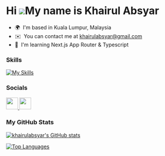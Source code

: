 Hi ![](https://user-images.githubusercontent.com/18350557/176309783-0785949b-9127-417c-8b55-ab5a4333674e.gif)My name is Khairul Absyar
======================================================================================================================================

* 🌍  I'm based in Kuala Lumpur, Malaysia
* ✉️  You can contact me at [khairulabsyar@gmail.com](mailto:khairulabsyar@gmail.com)
* 🧠  I'm learning Next.js App Router & Typescript

### Skills

[![My Skills](https://skillicons.dev/icons?i=html,css,js,ts,react,nextjs,vercel,tailwind,materialui&perline=5&theme=light)](https://skillicons.dev)

### Socials

<p align="left"> <a href="https://www.github.com/khairulabsyar" target="_blank" rel="noreferrer"> <picture> <source media="(prefers-color-scheme: dark)" srcset="https://raw.githubusercontent.com/danielcranney/readme-generator/main/public/icons/socials/github-dark.svg" /> <source media="(prefers-color-scheme: light)" srcset="https://raw.githubusercontent.com/danielcranney/readme-generator/main/public/icons/socials/github.svg" /> <img src="https://raw.githubusercontent.com/danielcranney/readme-generator/main/public/icons/socials/github.svg" width="32" height="32" /> </picture> </a> <a href="https://www.linkedin.com/in/absyar-fahimi-b98874b8" target="_blank" rel="noreferrer"> <picture> <source media="(prefers-color-scheme: dark)" srcset="https://raw.githubusercontent.com/danielcranney/readme-generator/main/public/icons/socials/linkedin-dark.svg" /> <source media="(prefers-color-scheme: light)" srcset="https://raw.githubusercontent.com/danielcranney/readme-generator/main/public/icons/socials/linkedin.svg" /> <img src="https://raw.githubusercontent.com/danielcranney/readme-generator/main/public/icons/socials/linkedin.svg" width="32" height="32" /> </picture> </a></p>

### My GitHub Stats

<a href="http://www.github.com/khairulabsyar"><img src="https://github-stats-one-bice.vercel.app/api?username=khairulabsyar&show_icons=true&hide=&count_private=true&title_color=0891b2&text_color=ffffff&icon_color=0891b2&bg_color=1c1917&hide_border=true&show_icons=true" alt="khairulabsyar's GitHub stats" /></a>

<a href="https://github.com/khairulabsyar" align="left"><img src="https://github-stats-one-bice.vercel.app/api/top-langs/?username=khairulabsyar&hide=php&include_all_commits=true&count_private=true&layout=compact&title_color=0891b2&text_color=ffffff&icon_color=0891b2&bg_color=1c1917&hide_border=true&locale=en" alt="Top Languages" /></a>
